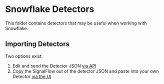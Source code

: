 # Snowflake Detectors

This folder contains detectors that may be useful when working with Snowflake.

## Importing Detectors
Two options exist:  
1. Edit and send the Detector JSON [via API](https://dev.splunk.com/observability/reference/api/detectors/latest#endpoint-create-single-detector)
2. Copy the SignalFlow out of the detector JSON and paste into your own Detector [via the UI](https://docs.splunk.com/Observability/alerts-detectors-notifications/create-detectors-for-alerts.html#nav-Create-detectors-to-trigger-alerts)